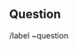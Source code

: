 
<!-- Fill in the title above with a one liner of the question -->

## Question

<!-- Ask away! -->


<!-- make sure you /cc appropriate product owners to notify them about this change -->

/label ~question


